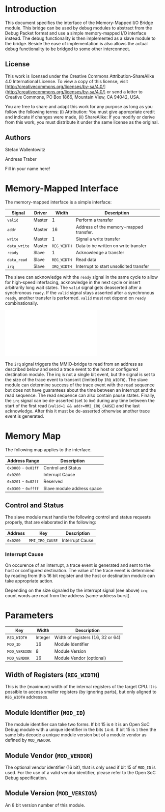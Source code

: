 # Introduction

This document specifies the interface of the Memory-Mapped I/O Bridge
module. This bridge can be used by debug modules to abstract from the
Debug Packet format and use a simple memory-mapped I/O interface
instead. The debug functionality is then implemented as a slave module
to the bridge. Beside the ease of implementation is also allows the
actual debug functionality to be bridged to some other interconnect.

## License

This work is licensed under the Creative Commons
Attribution-ShareAlike 4.0 International License. To view a copy of
this license, visit
[http://creativecommons.org/licenses/by-sa/4.0/](http://creativecommons.org/licenses/by-sa/4.0/)
or send a letter to Creative Commons, PO Box 1866, Mountain View, CA
94042, USA.

You are free to share and adapt this work for any purpose as long as
you follow the following terms: (i) Attribution: You must give
appropriate credit and indicate if changes were made, (ii) ShareAlike:
If you modify or derive from this work, you must distribute it under
the same license as the original.

## Authors

Stefan Wallentowitz

Andreas Traber

Fill in your name here!

# Memory-Mapped Interface

The memory-mapped interface is a simple interface:

 Signal       | Driver | Width       | Description
 ------------ | ------ | ----------- | -----------
 `valid`      | Master | 1           | Perform a transfer
 `addr`       | Master | 16          | Address of the memory-mapped transfer.
 `write`      | Master | 1           | Signal a write transfer
 `data_write` | Master | `REG_WIDTH` | Data to be written on write transfer
 `ready`      | Slave  | 1           | Acknowledge a transfer
 `data_read`  | Slave  | `REG_WIDTH` | Read data
 `irq`        | Slave  | `IRQ_WIDTH` | Interrupt to start unsolicited transfer

The slave can acknowledge with the `ready` signal in the same cycle to allow
for high-speed interfacing, acknowledge in the next cycle or insert arbitrarily
long wait states. The `valid` signal gets deasserted after a synchronous
`ready`. If the `valid` signal stays asserted after a synchronous `ready`,
another transfer is performed. `valid` must not depend on `ready`
combinationally.

![Simple MMIO transaction](./figures/mmio_if.pdf)

The `irq` signal triggers the MMIO-bridge to read from an address as
described below and send a trace event to the host or configured
destination module. The irq is not a single bit event, but the signal
is set to the size of the trace event to transmit (limited by
`IRQ_WIDTH`). The slave module can determine success of the trace
event with the read sequence but does not have guarantees about the
time between an interrupt and the read sequence. The read sequence can
also contain pause states. Finally, the `irq` signal can be
de-asserted (set to `0x0` during any time between the start of the
first read (`valid=1 && addr=MMI_IRQ_CAUSE`) and the last
acknowledge. After this it must be de-asserted otherwise another trace
event is generated.

# Memory Map

The following map applies to the interface.

 Address Range       | Description
 -------------       | -----------
 `0x0000` - `0x01ff` | Control and Status
 `0x0200`            | Interrupt Cause
 `0x0201` - `0x02ff` | Reserved
 `0x0300` - `0xffff` | Slave module address space

## Control and Status

The slave module must handle the following control and status requests
properly, that are elaborated in the following:

 Address | Key | Description
 ------- | --- | -----------
 `0x0200` | `MMI_IRQ_CAUSE` | Interrupt Cause

### Interrupt Cause

On occurence of an interrupt, a trace event is generated and sent to
the host or configured destination. The value of the trace event is
determined by reading from this 16 bit register and the host or
destination module can take appropriate action.

Depending on the size signaled by the interrupt signal (see above)
`irq` count words are read from the address (same-address burst).

# Parameters

 Key | Width | Description
 --- | ----- | -----------
 `REG_WIDTH` | Integer | Width of registers (16, 32 or 64)
 `MOD_ID` | 16 | Module Identifier
 `MOD_VERSION` | 8 | Module Version
 `MOD_VENDOR` | 16 | Module Vendor (optional)

## Width of Registers (`REG_WIDTH`)

This is the (maximum) width of the internal registers of the target CPU.
It is possible to access smaller registers (by ignoring parts), but only
aligned to `REG_WIDTH` addresses.

## Module Identifier (`MOD_ID`)

The module identifier can take two forms. If bit 15 is `0` it is an
Open SoC Debug module with a unique identifier in the bits `14:0`. If
bit 15 is `1` then the same bits decode a unique module version but of
a module vendor as defined by `MOD_VENDOR`.

## Module Vendor (`MOD_VENDOR`)

The optional vendor identifier (16 bit), that is only used if bit 15
of `MOD_ID` is used. For the use of a valid vendor identifier, please
refer to the Open SoC Debug specification.

## Module Version (`MOD_VERSION`)

An 8 bit version number of this module.

